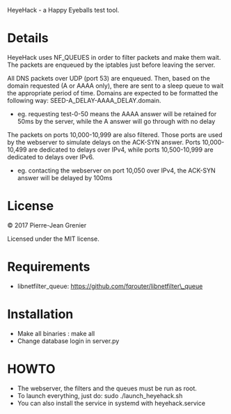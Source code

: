 HeyeHack - a Happy Eyeballs test tool.

Details
====
HeyeHack uses NF\_QUEUES in order to filter packets and make them wait. The packets are enqueued by the iptables just before leaving the server.

All DNS packets over UDP (port 53) are enqueued. Then, based on the domain requested (A or AAAA only), there are sent to a sleep queue to wait the appropriate period of time. Domains are expected to be formatted the following way: SEED-A\_DELAY-AAAA\_DELAY.domain.
* eg. requesting test-0-50 means the AAAA answer will be retained for 50ms by the server, while the A answer will go through with no delay

The packets on ports 10,000-10,999 are also filtered. Those ports are used by the webserver to simulate delays on the ACK-SYN answer. Ports 10,000-10,499 are dedicated to delays over IPv4, while ports 10,500-10,999 are dedicated to delays over IPv6.
* eg. contacting the webserver on port 10,050 over IPv4, the ACK-SYN answer will be delayed by 100ms

License
====
&copy; 2017 Pierre-Jean Grenier

Licensed under the MIT license.

Requirements
=====
* libnetfilter\_queue: https://github.com/fqrouter/libnetfilter\_queue

Installation
====
* Make all binaries : make all
* Change database login in server.py

HOWTO
=====
* The webserver, the filters and the queues must be run as root.
* To launch everything, just do: sudo ./launch\_heyehack.sh
* You can also install the service in systemd with heyehack.service
